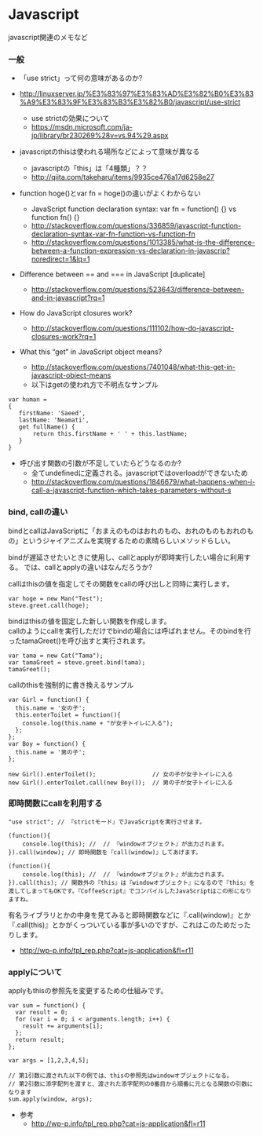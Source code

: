 # Javascript
javascript関連のメモなど

### 一般
- 「use strict」って何の意味があるのか?
- http://linuxserver.jp/%E3%83%97%E3%83%AD%E3%82%B0%E3%83%A9%E3%83%9F%E3%83%B3%E3%82%B0/javascript/use-strict
  - use strictの効果について
  - https://msdn.microsoft.com/ja-jp/library/br230269%28v=vs.94%29.aspx

- javascriptのthisは使われる場所などによって意味が異なる
  - javascriptの「this」は「4種類」？？
  - http://qiita.com/takeharu/items/9935ce476a17d6258e27

- function hoge()とvar fn = hoge()の違いがよくわからない
  - JavaScript function declaration syntax: var fn = function() {} vs function fn() {}
  - http://stackoverflow.com/questions/336859/javascript-function-declaration-syntax-var-fn-function-vs-function-fn
  - http://stackoverflow.com/questions/1013385/what-is-the-difference-between-a-function-expression-vs-declaration-in-javascrip?noredirect=1&lq=1

- Difference between == and === in JavaScript [duplicate]
  - http://stackoverflow.com/questions/523643/difference-between-and-in-javascript?rq=1

- How do JavaScript closures work?
  - http://stackoverflow.com/questions/111102/how-do-javascript-closures-work?rq=1

- What this “get” in JavaScript object means?
  - http://stackoverflow.com/questions/7401048/what-this-get-in-javascript-object-means
  - 以下はgetの使われ方で不明点なサンプル
```
var human = 
{
   firstName: 'Saeed',
   lastName: 'Neamati',
   get fullName() {
       return this.firstName + ' ' + this.lastName;
   }
}
```
- 呼び出す関数の引数が不足していたらどうなるのか?
  - 全てundefinedに定義される。javascriptではoverloadができないため
  - http://stackoverflow.com/questions/1846679/what-happens-when-i-call-a-javascript-function-which-takes-parameters-without-s


###  bind, callの違い
bindとcallはJavaScriptに「おまえのものはおれのもの、おれのものもおれのもの」というジャイアニズムを実現するための素晴らしいメソッドらしい。

bindが遅延させたいときに使用し、callとapplyが即時実行したい場合に利用する。
では、callとapplyの違いはなんだろうか?


callはthisの値を指定してその関数をcallの呼び出しと同時に実行します。
```
var hoge = new Man("Test");
steve.greet.call(hoge);
```

bindはthisの値を固定した新しい関数を作成します。  
callのようにcallを実行しただけでbindの場合には呼ばれません。そのbindを行ったtamaGreet()を呼び出すと実行されます。
```
var tama = new Cat("Tama");
var tamaGreet = steve.greet.bind(tama);
tamaGreet();
```

callのthisを強制的に書き換えるサンプル
```
var Girl = function() {
  this.name = '女の子';
  this.enterToilet = function(){
    console.log(this.name + "が女子トイレに入る");
  };
};
var Boy = function() {
  this.name = '男の子';
};

new Girl().enterToilet();                // 女の子が女子トイレに入る
new Girl().enterToilet.call(new Boy());  // 男の子が女子トイレに入る
```

### 即時関数にcallを利用する
```
"use strict"; // 『strictモード』でJavaScriptを実行させます。
 
(function(){
    console.log(this); //  // 『windowオブジェクト』が出力されます。
}).call(window); // 即時関数を『call(window)』してあげます。
 
(function(){
    console.log(this); //  // 『windowオブジェクト』が出力されます。
}).call(this); // 関数外の『this』は『windowオブジェクト』になるので『this』を渡してしまってもOKです。『CoffeeScript』でコンパイルしたJavaScriptはこの形になりますね。
```
有名ライブラリとかの中身を見てみると即時関数などに『.call(window)』とか『.call(this)』とかがくっついている事が多いのですが、これはこのためだったりします。
- http://wp-p.info/tpl_rep.php?cat=js-application&fl=r11

### applyについて
applyもthisの参照先を変更するための仕組みです。
```
var sum = function() {
  var result = 0;
  for (var i = 0; i < arguments.length; i++) {
    result += arguments[i];
  };
  return result;
};

var args = [1,2,3,4,5];

// 第1引数に渡された以下の例では、thisの参照先はwindowオブジェクトになる。
// 第2引数に添字配列を渡すと、渡された添字配列の0番目から順番に元となる関数の引数になります
sum.apply(window, args);  
```

- 参考
  - http://wp-p.info/tpl_rep.php?cat=js-application&fl=r11



